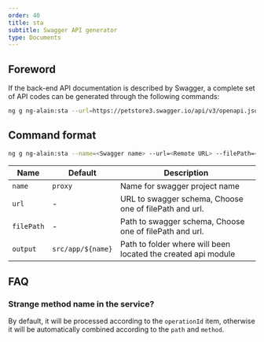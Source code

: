 ```yaml
---
order: 40
title: sta
subtitle: Swagger API generator
type: Documents
---
```


## Foreword

If the back-end API documentation is described by Swagger, a complete set of API codes can be generated through the following commands:

```bash
ng g ng-alain:sta --url=https://petstore3.swagger.io/api/v3/openapi.json 
```

## Command format

```bash
ng g ng-alain:sta --name=<Swagger name> --url=<Remote URL> --filePath=<Local Swagger.json> --output=<Path to folder>
```

| Name | Default | Description |
|------|---------|-------------|
| `name` | `proxy` | Name for swagger project name |
| `url` | - | URL to swagger schema, Choose one of filePath and url. |
| `filePath` | - | Path to swagger schema, Choose one of filePath and url. |
| `output` | `src/app/${name}` | Path to folder where will been located the created api module |

## FAQ

### Strange method name in the service?

By default, it will be processed according to the `operationId` item, otherwise it will be automatically combined according to the `path` and `method`.
